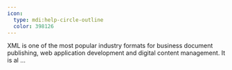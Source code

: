 ```yaml
---
icon:
  type: mdi:help-circle-outline
  color: 398126
---
```


XML is one of the most popular industry formats for business document publishing, web application development and digital content management. It is al ... 

